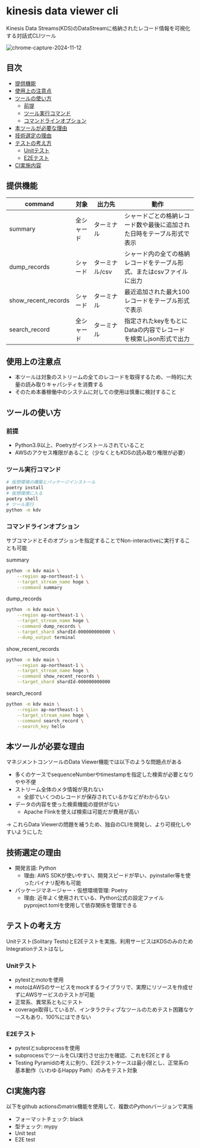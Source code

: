 # kinesis data viewer cli <!-- omit in toc -->

Kinesis Data Streams(KDS)のDataStreamに格納されたレコード情報を可視化する対話式CLIツール

![chrome-capture-2024-11-12](https://github.com/user-attachments/assets/259ea305-fd83-4df5-8a83-a9054c0c1280)

## 目次 <!-- omit in toc -->

- [提供機能](#提供機能)
- [使用上の注意点](#使用上の注意点)
- [ツールの使い方](#ツールの使い方)
  - [前提](#前提)
  - [ツール実行コマンド](#ツール実行コマンド)
  - [コマンドラインオプション](#コマンドラインオプション)
- [本ツールが必要な理由](#本ツールが必要な理由)
- [技術選定の理由](#技術選定の理由)
- [テストの考え方](#テストの考え方)
  - [Unitテスト](#unitテスト)
  - [E2Eテスト](#e2eテスト)
- [CI実施内容](#ci実施内容)


## 提供機能

| command | 対象 | 出力先 | 動作 |
| -- | -- | -- | -- |
| summary | 全シャード | ターミナル | シャードごとの格納レコード数や最後に追加された日時をテーブル形式で表示  |
| dump_records | シャード | ターミナル/csv | シャード内の全ての格納レコードをテーブル形式、またはcsvファイルに出力  |
| show_recent_records | シャード | ターミナル | 最近追加された最大100レコードをテーブル形式で表示  |
| search_record | 全シャード | ターミナル| 指定されたkeyをもとにDataの内容でレコードを検索しjson形式で出力  |

## 使用上の注意点

- 本ツールは対象のストリームの全てのレコードを取得するため、一時的に大量の読み取りキャパシティを消費する
- そのため本番稼働中のシステムに対しての使用は慎重に検討すること

## ツールの使い方

### 前提

- Python3.9以上、Poetryがインストールされていること
- AWSのアクセス権限があること（少なくともKDSの読み取り権限が必要）

### ツール実行コマンド

```bash
# 仮想環境の構築とパッケージインストール
poetry install
# 仮想環境に入る
poetry shell
# ツール実行
python -m kdv
```
### コマンドラインオプション

サブコマンドとそのオプションを指定することでNon-interactiveに実行することも可能

summary

```bash
python -m kdv main \
    --region ap-northeast-1 \
    --target_stream_name hoge \
    --command summary
```

dump_records

```bash
python -m kdv main \
    --region ap-northeast-1 \
    --target_stream_name hoge \
    --command dump_records \
    --target_shard shardId-000000000000 \
    --dump_output terminal
```

show_recent_records

```bash
python -m kdv main \
    --region ap-northeast-1 \
    --target_stream_name hoge \
    --command show_recent_records \
    --target_shard shardId-000000000000
```

search_record

```bash
python -m kdv main \
    --region ap-northeast-1 \
    --target_stream_name hoge \
    --command search_record \
    --search_key hello
```

## 本ツールが必要な理由

マネジメントコンソールのData Viewer機能では以下のような問題点がある

- 多くのケースでsequenceNumberやtimestampを指定した検索が必要となりやや不便
- ストリーム全体のメタ情報が見れない
  - 全部でいくつのレコードが保存されているかなどがわからない
- データの内容を使った検索機能の提供がない
  - Apache Flinkを使えば検索は可能だが費用が高い

-> これらData Viewerの問題を補うため、独自のCLIを開発し、より可視化しやすいようにした

## 技術選定の理由

- 開発言語: Python
  - 理由: AWS SDKが使いやすい、開発スピードが早い、pyinstaller等を使ったバイナリ配布も可能
- パッケージマネージャー・仮想環境管理: Poetry
  - 理由: 近年よく使用されている、Python公式の設定ファイルpyproject.tomlを使用して依存関係を管理できる

## テストの考え方

Unitテスト(Solitary Tests)とE2Eテストを実施、利用サービスはKDSのみのためIntegrationテストはなし

### Unitテスト

- pytestとmotoを使用
- motoはAWSのサービスをmockするライブラリで、実際にリソースを作成せずにAWSサービスのテストが可能
- 正常系、異常系ともにテスト
- coverage取得しているが、インタラクティブなツールのためテスト困難なケースもあり、100%にはできない

### E2Eテスト

- pytestとsubprocessを使用
- subprocessでツールをCLI実行させ出力を確認、これをE2Eとする
- Testing Pyramidの考えに則り、E2Eテストケースは最小限とし、正常系の基本動作（いわゆるHappy Path）のみをテスト対象

## CI実施内容

以下をgithub actionsのmatrix機能を使用して、複数のPythonバージョンで実施

- フォーマットチェック: black
- 型チェック: mypy
- Unit test
- E2E test
